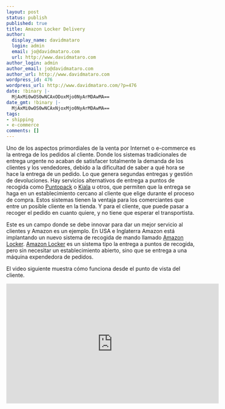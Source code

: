 ```yaml
---
layout: post
status: publish
published: true
title: Amazon Locker Delivery
author:
  display_name: davidmataro
  login: admin
  email: jo@davidmataro.com
  url: http://www.davidmataro.com
author_login: admin
author_email: jo@davidmataro.com
author_url: http://www.davidmataro.com
wordpress_id: 476
wordpress_url: http://www.davidmataro.com/?p=476
date: !binary |-
  MjAxMi0wOS0wNCAxODoxMjo0NyArMDAwMA==
date_gmt: !binary |-
  MjAxMi0wOS0wNCAxNjoxMjo0NyArMDAwMA==
tags:
- shipping
- e-commerce
comments: []
---
```

<p>Uno de los aspectos primordiales de la venta por Internet o e-commerce es la entrega de los pedidos al cliente. Donde los sistemas tradicionales de entrega urgente no acaban de satisfacer totalmente la demanda de los clientes y los vendedores, debido a la dificultad de saber a qué hora se hace la entrega de un pedido. Lo que genera segundas entregas y gestión de devoluciones. Hay servicios alternativos de entrega a puntos de recogida como <a title="Puntopack" href="http://www.puntopack.es/" target="_blank">Puntopack</a> o <a title="Kiala" href="http://www.kiala.es/" target="_blank">Kiala</a> u otros, que permiten que la entrega se haga en un establecimiento cercano al cliente que elige durante el proceso de compra. Estos sistemas tienen la ventaja para los comerciantes que entre un posible cliente en la tienda. Y para el cliente, que puede pasar a recoger el pedido en cuanto quiere, y no tiene que esperar el transportista.</p>
<p>Este es un campo donde se debe innovar para dar un mejor servicio al clientes y Amazon es un ejemplo. En USA e Inglaterra Amazon está implantando un nuevo sistema de recogida de mando llamado <a title="Amazon Locker Delivery" href="http://www.amazon.com/gp/help/customer/display.html/?nodeId=200689010" target="_blank">Amazon Locker</a>. <a title="Amazon Locker Delivery" href="http://www.amazon.com/gp/help/customer/display.html/?nodeId=200689010" target="_blank">Amazon Locker</a> es un sistema tipo la entrega a puntos de recogida, pero sin necesitar un establecimiento abierto, sino que se entrega a una máquina expendedora de pedidos.</p>
<p>El video siguiente muestra cómo funciona desde el punto de vista del cliente.</p>
<p><iframe src="http://www.youtube.com/embed/_o-SX_Thvww" frameborder="0" width="560" height="315"></iframe></p>
